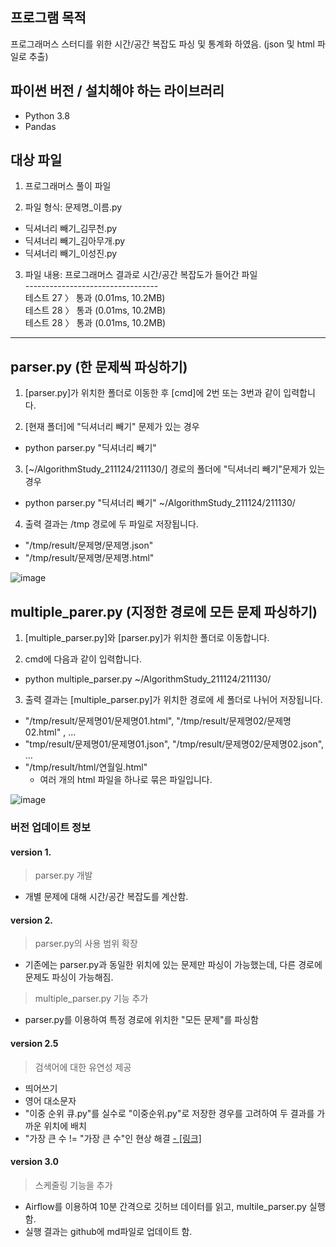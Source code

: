 ## 프로그램 목적

프로그래머스 스터디를 위한 시간/공간 복잡도 파싱 및 통계화 하였음. (json 및 html 파일로 추출)

## 파이썬 버전 / 설치해야 하는 라이브러리

- Python 3.8
- Pandas

## 대상 파일

1. 프로그래머스 풀이 파일

2. 파일 형식: 문제명_이름.py 
- 딕셔너리 빼기_김무천.py
- 딕셔너리 빼기_김아무개.py
- 딕셔너리 빼기_이성진.py

3. 파일 내용: 프로그래머스 결과로 시간/공간 복잡도가 들어간 파일<br>
--------------------------------- <br>
테스트 27 〉	통과 (0.01ms, 10.2MB) <br> 
테스트 28 〉	통과 (0.01ms, 10.2MB) <br> 
테스트 28 〉	통과 (0.01ms, 10.2MB) <br>
--------------------------------- 


## parser.py (한 문제씩 파싱하기)
1. [parser.py]가 위치한 폴더로 이동한 후 [cmd]에 2번 또는 3번과 같이 입력합니다.

2. [현재 폴더]에 "딕셔너리 빼기" 문제가 있는 경우
- python parser.py "딕셔너리 빼기"

3. [~/AlgorithmStudy_211124/211130/] 경로의 폴더에 "딕셔너리 빼기"문제가 있는 경우
- python parser.py "딕셔너리 빼기" ~/AlgorithmStudy_211124/211130/

4. 출력 결과는 /tmp 경로에 두 파일로 저장됩니다.
- "/tmp/result/문제명/문제명.json"
- "/tmp/result/문제명/문제명.html"

![image](https://user-images.githubusercontent.com/42059680/143489072-f463cb75-be74-4d7e-b198-4b8e73627145.png)


## multiple_parer.py (지정한 경로에 모든 문제 파싱하기)

1. [multiple_parser.py]와 [parser.py]가 위치한 폴더로 이동합니다.

2. cmd에 다음과 같이 입력합니다.
- python multiple_parser.py ~/AlgorithmStudy_211124/211130/

3. 출력 결과는 [multiple_parser.py]가 위치한 경로에 세 폴더로 나뉘어 저장됩니다.
- "/tmp/result/문제명01/문제명01.html", "/tmp/result/문제명02/문제명02.html" , ...
- "tmp/result/문제명01/문제명01.json", "/tmp/result/문제명02/문제명02.json", ...
- "/tmp/result/html/연월일.html"
    - 여러 개의 html 파일을 하나로 묶은 파일입니다. 

![image](https://user-images.githubusercontent.com/42059680/143489429-37f591cf-6740-4e5a-ac4d-007f1eeba9b0.png)

### 버전 업데이트 정보
#### version 1. 
> parser.py 개발
- 개별 문제에 대해 시간/공간 복잡도를 계산함.

#### version 2.
> parser.py의 사용 범위 확장
- 기존에는 parser.py과 동일한 위치에 있는 문제만 파싱이 가능했는데, 다른 경로에 문제도 파싱이 가능해짐. 
  
> multiple_parser.py 기능 추가
- parser.py를 이용하여 특정 경로에 위치한 "모든 문제"를 파싱함
 
#### version 2.5
> 검색어에 대한 유연성 제공
- 띄어쓰기 
- 영어 대소문자
- "이중 순위 큐.py"를 실수로 "이중순위.py"로 저장한 경우를 고려하여 두 결과를 가까운 위치에 배치
- "가장 큰 수 != "가장 큰 수"인 현상 해결 <a href="https://github.com/nicework-jin/StudyOrTest/blob/main/Python/같은%20두%20한글이%20다르다고%20할%20때.py"> - [링크]</a>

#### version 3.0
> 스케줄링 기능을 추가
- Airflow를 이용하여 10분 간격으로 깃허브 데이터를 읽고, multile_parser.py 실행함.
- 실행 결과는 github에 md파일로 업데이트 함. 
